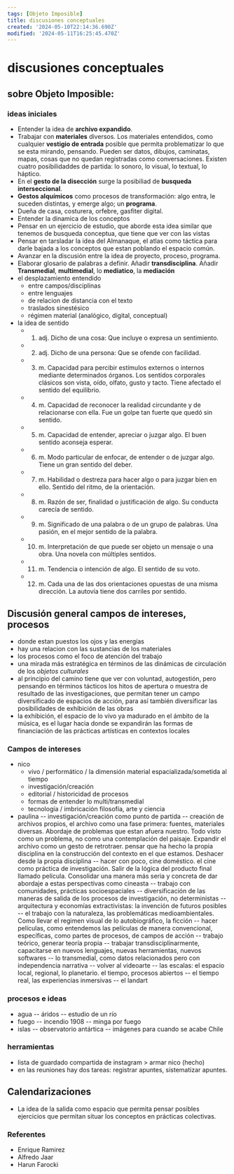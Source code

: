 ```yaml
---
tags: [Objeto Imposible]
title: discusiones conceptuales
created: '2024-05-10T22:14:36.690Z'
modified: '2024-05-11T16:25:45.470Z'
---
```


# discusiones conceptuales

## sobre **Objeto Imposible**:  

### ideas iniciales 
- Entender la idea de __archivo expandido__.
- Trabajar con __materiales__ diversos. Los materiales entendidos, como cualquier __vestigio de entrada__ posible que permita problematizar lo que se esta mirando, pensando. Pueden ser datos, dibujos, caminatas, mapas, cosas que no quedan registradas como conversaciones. Existen cuatro posibilidaddes de partida: lo sonoro, lo visual, lo textual, lo háptico. 
- En el __gesto de la disección__ surge la posibiliad de __busqueda interseccional__.
- __Gestos alquímicos__ como procesos de transformación: algo entra, le suceden distintas, y emerge algo; un __programa__.
- Dueña de casa, costurera, orfebre, gasfiter digital.
- Entender la dinamica de los conceptos
- Pensar en un ejercicio de estudio, que aborde esta idea similar que tenemos de busqueda conceptua, que tiene que ver con las vistas
- Pensar en tarsladar la idea del Almanaque, el atlas como táctica para darle bajada a los conceptos que estan poblando el espacio común.
- Avanzar en la discusión entre la idea de proyecto, proceso, programa.
- Elaborar glosario de palabras a definir. Añadir __transdisciplina__. Añadir __Transmedial__, __multimedial__, lo __mediatico__, la __mediación__
- el desplazamiento entendido
  - entre campos/disciplinas
  - entre lenguajes
  - de relacion de distancia con el texto
  - traslados sinestésico
  - régimen material (analógico, digital, conceptual)
- la idea de sentido
  - 1. adj. Dicho de una cosa: Que incluye o expresa un sentimiento.
  - 2. adj. Dicho de una persona: Que se ofende con facilidad.
  - 3. m. Capacidad para percibir estímulos externos o internos mediante determinados órganos. Los sentidos corporales clásicos son vista, oído, olfato, gusto y tacto. Tiene afectado el sentido del equilibrio.
  - 4. m. Capacidad de reconocer la realidad circundante y de relacionarse con ella. Fue un golpe tan fuerte que quedó sin sentido.
  - 5. m. Capacidad de entender, apreciar o juzgar algo. El buen sentido aconseja esperar.
  - 6. m. Modo particular de enfocar, de entender o de juzgar algo. Tiene un gran sentido del deber.
  - 7. m. Habilidad o destreza para hacer algo o para juzgar bien en ello. Sentido del ritmo, de la orientación.
  - 8. m. Razón de ser, finalidad o justificación de algo. Su conducta carecía de sentido.
  - 9. m. Significado de una palabra o de un grupo de palabras. Una pasión, en el mejor sentido de la palabra.
  - 10. m. Interpretación de que puede ser objeto un mensaje o una obra. Una novela con múltiples sentidos.
  - 11. m. Tendencia o intención de algo. El sentido de su voto.
  - 12. m. Cada una de las dos orientaciones opuestas de una misma dirección. La autovía tiene dos carriles por sentido.

## Discusión general campos de intereses, procesos
- donde estan puestos los ojos y las energías
- hay una relacion con las sustancias de los materiales
- los procesos como el foco de atención del trabajo
- una mirada más estratégica en términos de las dinámicas de circulación de los _objetos culturales_  
- al principio del camino tiene que ver con voluntad, autogestión, pero pensando en términos tácticos los hitos de apertura o muestra de resultado de las investigaciones, que permitan tener un campo diversificado de espacios de acción, para así también diversificar las posibilidades de exhibición de las obras
- la exhibición, el espacio de lo vivo ya madurado en el ámbito de la música, es el lugar hacia donde se expandirán las formas de financiación de las prácticas artísticas en contextos locales

### Campos de intereses
- nico
  - vivo / performático / la dimensión material espacializada/sometida al tiempo
  - investigación/creación
  - editorial / historicidad de procesos
  - formas de entender lo multi/transmedial
  - tecnología / imbricación filosofía, arte y ciencia
- paulina
-- investigación/creación como punto de partida
-- creación de archivos propios, el archivo como una fase primera: fuentes, materiales diversas. Abordaje de problemas que estan afuera nuestro. Todo visto como un problema, no como una contemplación del paisaje. Expandir el archivo como un gesto de retrotraer. pensar que ha hecho la propia disciplina en la construcción del contexto en el que estamos. Deshacer desde la propia disciplina
-- hacer con poco, cine doméstico. el cine como práctica de investigación. Salir  de la lógica del producto final llamado película. Consolidar una manera más seria y concreta de dar abordaje a estas perspectivas como cineasta
-- trabajo con comunidades, prácticas socioespaciales
-- diversificación de las maneras de salida de los procesos de investigación, no deterministas
-- arquitectura y economías extractivistas: la invención de futuros posibles
-- el trabajo con la naturaleza, las problemáticas medioambientales. Como llevar el regimen visual de lo autobiográfico, la ficción
-- hacer películas, como entendemos las películas de manera convencional, específicas, como partes de procesos, de campos de acción
-- trabajo teórico, generar teoría propia
-- trabajar transdisciplinarmente, capacitarse en nuevos lenguajes, nuevas herramientas, nuevos softwares
-- lo transmedial, como datos relacionados pero con independencia narrativa
-- volver al videoarte
-- las escalas: el espacio local, regional, lo planetario. el tiempo, procesos abiertos
-- el tiempo real, las experiencias inmersivas
-- el landart
### procesos e ideas
- agua
-- áridos
-- estudio de un río
- fuego
-- incendio 1908
-- minga por fuego
- islas
-- observatorio antártica
-- imágenes para cuando se acabe Chile 

### herramientas
- lista de guardado compartida de instagram > armar nico (hecho)
- en las reuniones hay dos tareas: registrar apuntes, sistematizar apuntes.

## Calendarizaciones
- La idea de la salida como espacio que permita pensar posibles ejercicios que permitan situar los conceptos en prácticas colectivas.

### Referentes
- Enrique Ramirez
- Alfredo Jaar
- Harun Farocki



